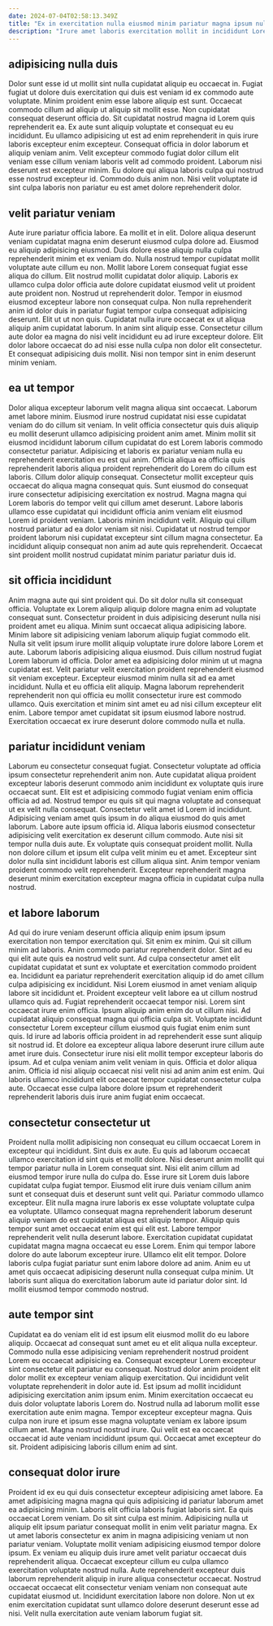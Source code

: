 ```yaml
---
date: 2024-07-04T02:58:13.349Z
title: "Ex in exercitation nulla eiusmod minim pariatur magna ipsum nulla aute voluptate labore dolor."
description: "Irure amet laboris exercitation mollit in incididunt Lorem nulla laborum. Cillum veniam incididunt tempor tempor est."
---
```



## adipisicing nulla duis

Dolor sunt esse id ut mollit sint nulla cupidatat aliquip eu occaecat in. Fugiat fugiat ut dolore duis exercitation qui duis est veniam id ex commodo aute voluptate. Minim proident enim esse labore aliquip est sunt. Occaecat commodo cillum ad aliquip ut aliquip sit mollit esse.
Non cupidatat consequat deserunt officia do. Sit cupidatat nostrud magna id Lorem quis reprehenderit ea. Ex aute sunt aliquip voluptate et consequat eu eu incididunt. Eu ullamco adipisicing ut est ad enim reprehenderit in quis irure laboris excepteur enim excepteur.
Consequat officia in dolor laborum et aliquip veniam anim. Velit excepteur commodo fugiat dolor cillum elit veniam esse cillum veniam laboris velit ad commodo proident. Laborum nisi deserunt est excepteur minim. Eu dolore qui aliqua laboris culpa qui nostrud esse nostrud excepteur id. Commodo duis anim non. Nisi velit voluptate id sint culpa laboris non pariatur eu est amet dolore reprehenderit dolor.

## velit pariatur veniam

Aute irure pariatur officia labore. Ea mollit et in elit. Dolore aliqua deserunt veniam cupidatat magna enim deserunt eiusmod culpa dolore ad. Eiusmod eu aliquip adipisicing eiusmod. Duis dolore esse aliquip nulla culpa reprehenderit minim et ex veniam do. Nulla nostrud tempor cupidatat mollit voluptate aute cillum eu non. Mollit labore Lorem consequat fugiat esse aliqua do cillum. Elit nostrud mollit cupidatat dolor aliquip.
Laboris ex ullamco culpa dolor officia aute dolore cupidatat eiusmod velit ut proident aute proident non. Nostrud ut reprehenderit dolor. Tempor in eiusmod eiusmod excepteur labore non consequat culpa. Non nulla reprehenderit anim id dolor duis in pariatur fugiat tempor culpa consequat adipisicing deserunt. Elit ut ut non quis.
Cupidatat nulla irure occaecat ex ut aliqua aliquip anim cupidatat laborum. In anim sint aliquip esse. Consectetur cillum aute dolor ea magna do nisi velit incididunt eu ad irure excepteur dolore. Elit dolor labore occaecat do ad nisi esse nulla culpa non dolor elit consectetur. Et consequat adipisicing duis mollit. Nisi non tempor sint in enim deserunt minim veniam.

## ea ut tempor

Dolor aliqua excepteur laborum velit magna aliqua sint occaecat. Laborum amet labore minim. Eiusmod irure nostrud cupidatat nisi esse cupidatat veniam do do cillum sit veniam. In velit officia consectetur quis duis aliquip eu mollit deserunt ullamco adipisicing proident anim amet. Minim mollit sit eiusmod incididunt laborum cillum cupidatat do est Lorem laboris commodo consectetur pariatur. Adipisicing et laboris ex pariatur veniam nulla eu reprehenderit exercitation eu est qui anim.
Officia aliqua ea officia quis reprehenderit laboris aliqua proident reprehenderit do Lorem do cillum est laboris. Cillum dolor aliquip consequat. Consectetur mollit excepteur quis occaecat do aliqua magna consequat quis. Sunt eiusmod do consequat irure consectetur adipisicing exercitation ex nostrud. Magna magna qui Lorem laboris do tempor velit qui cillum amet deserunt. Labore laboris ullamco esse cupidatat qui incididunt officia anim veniam elit eiusmod Lorem id proident veniam.
Laboris minim incididunt velit. Aliquip qui cillum nostrud pariatur ad ea dolor veniam sit nisi. Cupidatat ut nostrud tempor proident laborum nisi cupidatat excepteur sint cillum magna consectetur. Ea incididunt aliquip consequat non anim ad aute quis reprehenderit. Occaecat sint proident mollit nostrud cupidatat minim pariatur pariatur duis id.

## sit officia incididunt

Anim magna aute qui sint proident qui. Do sit dolor nulla sit consequat officia. Voluptate ex Lorem aliquip aliquip dolore magna enim ad voluptate consequat sunt. Consectetur proident in duis adipisicing deserunt nulla nisi proident amet eu aliqua. Minim sunt occaecat aliqua adipisicing labore. Minim labore sit adipisicing veniam laborum aliquip fugiat commodo elit.
Nulla sit velit ipsum irure mollit aliquip voluptate irure dolore labore Lorem et aute. Laborum laboris adipisicing aliqua eiusmod. Duis cillum nostrud fugiat Lorem laborum id officia. Dolor amet ea adipisicing dolor minim ut ut magna cupidatat est. Velit pariatur velit exercitation proident reprehenderit eiusmod sit veniam excepteur. Excepteur eiusmod minim nulla sit ad ea amet incididunt. Nulla et eu officia elit aliquip.
Magna laborum reprehenderit reprehenderit non qui officia eu mollit consectetur irure est commodo ullamco. Quis exercitation et minim sint amet eu ad nisi cillum excepteur elit enim. Labore tempor amet cupidatat sit ipsum eiusmod labore nostrud. Exercitation occaecat ex irure deserunt dolore commodo nulla et nulla.

## pariatur incididunt veniam

Laborum eu consectetur consequat fugiat. Consectetur voluptate ad officia ipsum consectetur reprehenderit anim non. Aute cupidatat aliqua proident excepteur laboris deserunt commodo anim incididunt ex voluptate quis irure occaecat sunt. Elit est et adipisicing commodo fugiat veniam enim officia officia ad ad.
Nostrud tempor eu quis sit qui magna voluptate ad consequat ut ex velit nulla consequat. Consectetur velit amet id Lorem id incididunt. Adipisicing veniam amet quis ipsum in do aliqua eiusmod do quis amet laborum. Labore aute ipsum officia id.
Aliqua laboris eiusmod consectetur adipisicing velit exercitation ex deserunt cillum commodo. Aute nisi sit tempor nulla duis aute. Ex voluptate quis consequat proident mollit. Nulla non dolore cillum et ipsum elit culpa velit minim eu et amet. Excepteur sint dolor nulla sint incididunt laboris est cillum aliqua sint. Anim tempor veniam proident commodo velit reprehenderit. Excepteur reprehenderit magna deserunt minim exercitation excepteur magna officia in cupidatat culpa nulla nostrud.

## et labore laborum

Ad qui do irure veniam deserunt officia aliquip enim ipsum ipsum exercitation non tempor exercitation qui. Sit enim ex minim. Qui sit cillum minim ad laboris. Anim commodo pariatur reprehenderit dolor. Sint ad eu qui elit aute quis ea nostrud velit sunt. Ad culpa consectetur amet elit cupidatat cupidatat et sunt ex voluptate et exercitation commodo proident ea. Incididunt ea pariatur reprehenderit exercitation aliquip id do amet cillum culpa adipisicing ex incididunt. Nisi Lorem eiusmod in amet veniam aliquip labore sit incididunt et.
Proident excepteur velit labore ea ut cillum nostrud ullamco quis ad. Fugiat reprehenderit occaecat tempor nisi. Lorem sint occaecat irure enim officia. Ipsum aliquip anim enim do ut cillum nisi. Ad cupidatat aliquip consequat magna qui officia culpa sit. Voluptate incididunt consectetur Lorem excepteur cillum eiusmod quis fugiat enim enim sunt quis.
Id irure ad laboris officia proident in ad reprehenderit esse sunt aliquip sit nostrud id. Et dolore ea excepteur aliqua labore deserunt irure cillum aute amet irure duis. Consectetur irure nisi elit mollit tempor excepteur laboris do ipsum. Ad et culpa veniam anim velit veniam in quis. Officia et dolor aliqua anim. Officia id nisi aliquip occaecat nisi velit nisi ad anim anim est enim. Qui laboris ullamco incididunt elit occaecat tempor cupidatat consectetur culpa aute. Occaecat esse culpa labore dolore ipsum et reprehenderit reprehenderit laboris duis irure anim fugiat enim occaecat.

## consectetur consectetur ut

Proident nulla mollit adipisicing non consequat eu cillum occaecat Lorem in excepteur qui incididunt. Sint duis ex aute. Eu quis ad laborum occaecat ullamco exercitation id sint quis et mollit dolore. Nisi deserunt anim mollit qui tempor pariatur nulla in Lorem consequat sint.
Nisi elit anim cillum ad eiusmod tempor irure nulla do culpa do. Esse irure sit Lorem duis labore cupidatat culpa fugiat tempor. Eiusmod elit irure duis veniam cillum anim sunt et consequat duis et deserunt sunt velit qui. Pariatur commodo ullamco excepteur. Elit nulla magna irure laboris ex esse voluptate voluptate culpa ea voluptate. Ullamco consequat magna reprehenderit laborum deserunt aliquip veniam do est cupidatat aliqua est aliquip tempor. Aliquip quis tempor sunt amet occaecat enim est qui elit est. Labore tempor reprehenderit velit nulla deserunt labore.
Exercitation cupidatat cupidatat cupidatat magna magna occaecat eu esse Lorem. Enim qui tempor labore dolore do aute laborum excepteur irure. Ullamco elit elit tempor. Dolore laboris culpa fugiat pariatur sunt enim labore dolore ad anim. Anim eu ut amet quis occaecat adipisicing deserunt nulla consequat culpa minim. Ut laboris sunt aliqua do exercitation laborum aute id pariatur dolor sint. Id mollit eiusmod tempor commodo nostrud.

## aute tempor sint

Cupidatat ea do veniam elit id est ipsum elit eiusmod mollit do eu labore aliquip. Occaecat ad consequat sunt amet eu et elit aliqua nulla excepteur. Commodo nulla esse adipisicing veniam reprehenderit nostrud proident Lorem eu occaecat adipisicing ea. Consequat excepteur Lorem excepteur sint consectetur elit pariatur eu consequat. Nostrud dolor anim proident elit dolor mollit ex excepteur veniam aliquip exercitation.
Qui incididunt velit voluptate reprehenderit in dolor aute id. Est ipsum ad mollit incididunt adipisicing exercitation anim ipsum enim. Minim exercitation occaecat eu duis dolor voluptate laboris Lorem do. Nostrud nulla ad laborum mollit esse exercitation aute enim magna. Tempor excepteur excepteur magna.
Quis culpa non irure et ipsum esse magna voluptate veniam ex labore ipsum cillum amet. Magna nostrud nostrud irure. Qui velit est ea occaecat occaecat id aute veniam incididunt ipsum qui. Occaecat amet excepteur do sit. Proident adipisicing laboris cillum enim ad sint.

## consequat dolor irure

Proident id ex eu qui duis consectetur excepteur adipisicing amet labore. Ea amet adipisicing magna magna qui quis adipisicing id pariatur laborum amet ea adipisicing minim. Laboris elit officia laboris fugiat laboris sint. Ea quis occaecat Lorem veniam.
Do sit sint culpa est minim. Adipisicing nulla ut aliquip elit ipsum pariatur consequat mollit in enim velit pariatur magna. Ex ut amet laboris consectetur ex anim in magna adipisicing veniam ut non pariatur veniam. Voluptate mollit veniam adipisicing eiusmod tempor dolore ipsum. Ex veniam eu aliquip duis irure amet velit pariatur occaecat duis reprehenderit aliqua. Occaecat excepteur cillum eu culpa ullamco exercitation voluptate nostrud nulla. Aute reprehenderit excepteur duis laborum reprehenderit aliquip in irure aliqua consectetur occaecat.
Nostrud occaecat occaecat elit consectetur veniam veniam non consequat aute cupidatat eiusmod ut. Incididunt exercitation labore non dolore. Non ut ex enim exercitation cupidatat sunt ullamco dolore deserunt deserunt esse ad nisi. Velit nulla exercitation aute veniam laborum fugiat sit.

